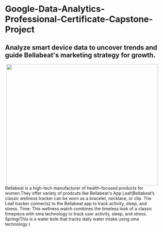 # Google-Data-Analytics-Professional-Certificate-Capstone-Project

## Analyze smart device data to uncover trends and guide Bellabeat's marketing strategy for growth.


<img align="right" width="500" height="400" src="https://repository-images.githubusercontent.com/522069892/740a3949-ac89-4392-b167-194a026604ed">

Bellabeat is a high-tech manufacturer of health-focused products for women.They offer variety of prodcuts like 
Bellabeat's App
Leaf(Bellabeat’s classic wellness tracker can be worn as a bracelet, necklace, or clip. The Leaf tracker connects)
to the Bellabeat app to track activity, sleep, and stress.
Time: This wellness watch combines the timeless look of a classic timepiece with sma  technology to track user
activity, sleep, and stress.
Spring(This is a water bo le that tracks daily water intake using sma  technology )
